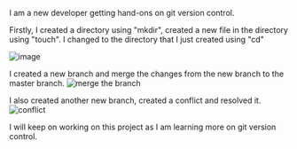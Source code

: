 I am a new developer getting hand-ons on git version control.

Firstly, I created a directory using "mkdir", created a new file in the directory using "touch". I changed to the directory that I just created using "cd"

![image](https://github.com/heritageolaleye/SCA-Devops/assets/127317815/fcc64d97-509d-43cd-b067-1d512f672cce)

I created a new branch and merge the changes from the new branch to the master branch.
![merge the branch](https://github.com/heritageolaleye/SCA-Devops/assets/127317815/25c1e02a-9b71-4588-a8e1-456e1517e4d9)

I also created another new branch, created a conflict and resolved it.
![conflict](https://github.com/heritageolaleye/SCA-Devops/assets/127317815/5c9c714e-9950-44e0-a677-b1b1574b0b9e)

I will keep on working on this project as I am learning more on git version control.
